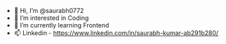 - 👋 Hi, I’m @saurabh0772
- 👀 I’m interested in Coding
- 🌱 I’m currently learning Frontend
- 📫 Linkedin - https://www.linkedin.com/in/saurabh-kumar-ab291b280/

<!---
saurabh0772/saurabh0772 is a ✨ special ✨ repository because its `README.md` (this file) appears on your GitHub profile.
You can click the Preview link to take a look at your changes.
--->
